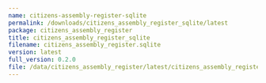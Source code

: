 ```yaml
---
name: citizens-assembly-register-sqlite
permalink: /downloads/citizens_assembly_register_sqlite/latest
package: citizens_assembly_register
title: citizens_assembly_register_sqlite
filename: citizens_assembly_register.sqlite
version: latest
full_version: 0.2.0
file: /data/citizens_assembly_register/latest/citizens_assembly_register.sqlite
---
```

